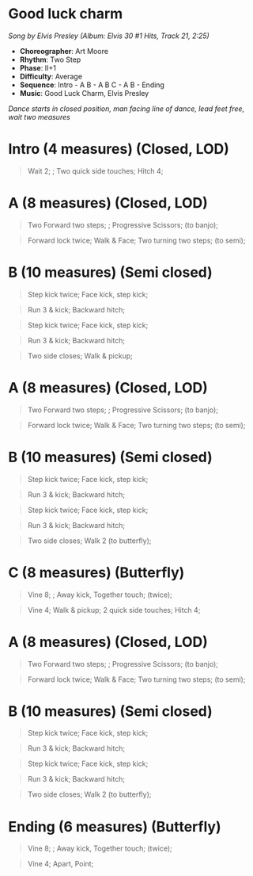 # Good luck charm
*Song by Elvis Presley (Album: Elvis 30 #1 Hits, Track 21, 2:25)*

* **Choreographer**: Art Moore
* **Rhythm**: Two Step
* **Phase**: II+1
* **Difficulty**: Average
* **Sequence**: Intro - A B - A B C - A B - Ending
* **Music**: Good Luck Charm, Elvis Presley

*Dance starts in closed position, man facing line of dance, lead feet free, wait two measures*

# Intro (4 measures) (Closed, LOD)

> Wait 2; ; Two quick side touches; Hitch 4;

# A (8 measures) (Closed, LOD)

> Two Forward two steps; ; Progressive Scissors; (to banjo);

> Forward lock twice; Walk & Face; Two turning two steps; (to semi);

# B (10 measures) (Semi closed)

> Step kick twice; Face kick, step kick;

> Run 3 & kick; Backward hitch;

> Step kick twice; Face kick, step kick;

> Run 3 & kick; Backward hitch;

> Two side closes; Walk & pickup;

# A (8 measures) (Closed, LOD)

> Two Forward two steps; ; Progressive Scissors; (to banjo);

> Forward lock twice; Walk & Face; Two turning two steps; (to semi);

# B (10 measures) (Semi closed)

> Step kick twice; Face kick, step kick;

> Run 3 & kick; Backward hitch;

> Step kick twice; Face kick, step kick;

> Run 3 & kick; Backward hitch;

> Two side closes; Walk 2 (to butterfly);

# C (8 measures) (Butterfly)

> Vine 8; ; Away kick, Together touch; (twice);

> Vine 4; Walk & pickup; 2 quick side touches; Hitch 4;

# A (8 measures) (Closed, LOD)

> Two Forward two steps; ; Progressive Scissors; (to banjo);

> Forward lock twice; Walk & Face; Two turning two steps; (to semi);

# B (10 measures) (Semi closed)

> Step kick twice; Face kick, step kick;

> Run 3 & kick; Backward hitch;

> Step kick twice; Face kick, step kick;

> Run 3 & kick; Backward hitch;

> Two side closes; Walk 2 (to butterfly);

# Ending (6 measures) (Butterfly)

> Vine 8; ; Away kick, Together touch; (twice);

> Vine 4; Apart, Point;

<meta name="x:audio-file" content="e/Elvis Presley/Elvis 30 #1 Hits/21 - Good Luck Charm.mp3" >